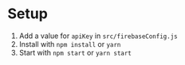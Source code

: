 # Setup

1. Add a value for `apiKey` in `src/firebaseConfig.js`
2. Install with `npm install` or `yarn`
3. Start with `npm start` or `yarn start`
